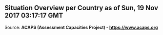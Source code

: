## Situation Overview per Country as of Sun, 19 Nov 2017 03:17:17 GMT

Source: **ACAPS (Assessment Capacities Project) - https://www.acaps.org**